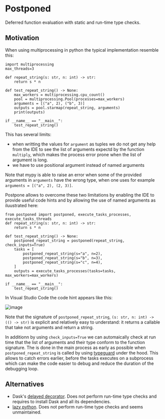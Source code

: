 # Postponed

Deferred function evaluation with static and run-time type checks.

## Motivation

When using multiprocessing in python the typical implementation resemble this:

```
import multiprocessing
max_threads=3

def repeat_string(s: str, n: int) -> str:
    return s * n

def test_repeat_string() -> None:
    max_workers = multiprocessing.cpu_count()
    pool = multiprocessing.Pool(processes=max_workers)
    arguments = [("a", 2), ("b", 3)]
    outputs = pool.starmap(repeat_string, arguments)
    print(outputs)
    
if __name__ == "__main__":
    test_repeat_string()
```

This has several limits:
* when writting the values for `argument` as tuples we do not get any help from the IDE to see the list of arguments expectd by the function `multiply`, which makes the process error prone when the list of argument is long.
* we have to use positional argument instead of named arguments 

Note that mypy is able to raise an error when some of the provided arguments in `arguments` have the wrong type, when one uses for example `arguments = [("a", 2), (2, 3)]`.

Postpone allows to overcome these two limitations by enabling the IDE to provide useful code hints and by allowing the use of named arguments as iluustrated here:
```
from postponed import postponed, execute_tasks_processes, execute_tasks_threads
def repeat_string(s: str, n: int) -> str:
    return s * n

def test_repeat_string() -> None:
    postponed_repeat_string = postponed(repeat_string, check_inputs=True)
    tasks = [
        postponed_repeat_string(s="a", n=2),
        postponed_repeat_string(s="b", n=3),
        postponed_repeat_string(s="c", n=4),
    ]
    outputs = execute_tasks_processes(tasks=tasks, max_workers=max_workers)
    
if __name__ == "__main__":
    test_repeat_string()
```
In Visual Studio Code the code hint appears like this:

![image](https://user-images.githubusercontent.com/18285382/229304858-7a292775-120e-4f95-8520-a80a1e70738e.png)

Note that the signature of `postponed_repeat_string`, `(s: str, n: int) -> (() -> str)` is explicit and relatively easy to understand: it returns a callable that take not arguments and return a string.

In additionn by using `check_inputs=True` we can automaically check at run time that the list of arguments and their type conform to the function signature. The is done in the main process as early as possible when `postponed_repeat_string` is called by using [typeguard](https://pypi.org/project/typeguard/) under the hood. This allows to catch errors earlier, before the tasks executes on a subprocess which can make the code easier to debug and reduce the duration of the debugging loop.

## Alternatives

* Dask's [delayed decorator](https://dask.pydata.org/en/latest/delayed.html). Does not perform run-time type checks and requires to install Dask and all its dependencies. 
* [lazy python](https://pypi.org/project/lazy_python/). Does not perform run-time type checks and seems unmaintained. 




